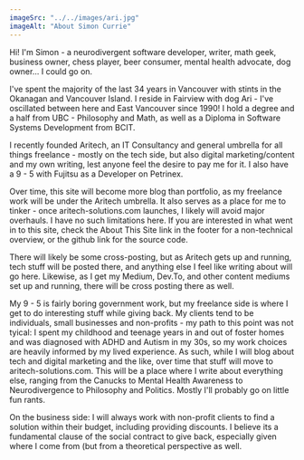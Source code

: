 ```yaml
---
imageSrc: "../../images/ari.jpg"
imageAlt: "About Simon Currie"
---
```


Hi! I'm Simon - a neurodivergent software developer, writer, math geek, business owner, chess player, beer consumer, mental health advocate, dog owner... I could go on.

I've spent the majority of the last 34 years in Vancouver with stints in the Okanagan and Vancouver Island. I reside in Fairview with dog Ari - I've oscillated between here and East Vancouver since 1990! I hold a degree and a half from UBC - Philosophy and Math, as well as a Diploma in Software Systems Development from BCIT.

I recently founded Aritech, an IT Consultancy and general umbrella for all things freelance - mostly on the tech side, but also digital marketing/content and my own writing, lest anyone feel the desire to pay me for it. I also have a 9 - 5 with Fujitsu as a Developer on Petrinex.

Over time, this site will become more blog than portfolio, as my freelance work will be under the Aritech umbrella. It also serves as a place for me to tinker - once aritech-solutions.com launches, I likely will avoid major overhauls. I have no such limitations here. If you are interested in what went in to this site, check the About This Site link in the footer for a non-technical overview, or the github link for the source code.

There will likely be some cross-posting, but as Aritech gets up and running, tech stuff will be posted there, and anything else I feel like writing about will go here. Likewise, as I get my Medium, Dev.To, and other content mediums set up and running, there will be cross posting there as well.

My 9 - 5 is fairly boring government work, but my freelance side is where I get to do interesting stuff while giving back. My clients tend to be individuals, small businesses and non-profits - my path to this point was not tyical: I spent my childhood and teenage years in and out of foster homes and was diagnosed with ADHD and Autism in my 30s, so my work choices are heavily informed by my lived experience. As such, while I will blog about tech and digital marketing and the like, over time that stuff will move to aritech-solutions.com. This will be a place where I write about everything else, ranging from the Canucks to Mental Health Awareness to Neurodivergence to Philosophy and Politics. Mostly I'll probably go on little fun rants.

On the business side: I will always work with non-profit clients to find a solution within their budget, including providing discounts. I believe its a fundamental clause of the social contract to give back, especially given where I come from (but from a theoretical perspective as well.
